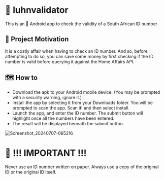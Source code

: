 # 🛂 luhnvalidator
This is an 🤖 Android app to check the validity of a South African ID number

## 🧃 Project Motivation
It is a costly affair when having to check an ID number. And so, before attempting to do so, you can save some money by first checking if the ID number is valid before querying it against the Home Affairs API.

## 🗺️ How to
- Download the apk to your Android mobile device. (You may be prompted with a security warning, ignore it.)
- Install the app by selecting it from your Downloads folder. You will be prompted to scan the app. Scan it! and then select install.
- Launch the app, and enter the ID number. The submit button will highlight once all the numbers have been entered.
- The result will be displayed beneath the submit button.

![Screenshot_20240707-095216](https://github.com/metalninja1001/luhnvalidator/assets/101802030/b61ea85f-4137-46eb-bb6c-bfd99aceda94)

# 🧯 !!! IMPORTANT !!!
Never use an ID number written on paper. Always use a copy of the original ID or the original ID itself.


